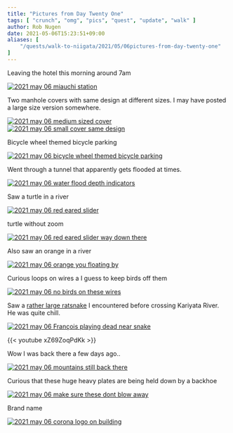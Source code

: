 ```yaml
---
title: "Pictures from Day Twenty One"
tags: [ "crunch", "omg", "pics", "quest", "update", "walk" ]
author: Rob Nugen
date: 2021-05-06T15:23:51+09:00
aliases: [
    "/quests/walk-to-niigata/2021/05/06pictures-from-day-twenty-one"
]
---
```


Leaving the hotel this morning around 7am

[![2021 may 06 miauchi station](//b.robnugen.com/quests/walk-to-niigata/2021/en_route/day-21/thumbs/2021_may_06_miauchi_station.jpeg)](//b.robnugen.com/quests/walk-to-niigata/2021/en_route/day-21/2021_may_06_miauchi_station.jpeg)

Two manhole covers with same design at different sizes.  I may have posted a large size version somewhere.

[![2021 may 06 medium sized cover](//b.robnugen.com/quests/walk-to-niigata/2021/en_route/day-21/thumbs/2021_may_06_medium_sized_cover.jpeg)](//b.robnugen.com/quests/walk-to-niigata/2021/en_route/day-21/2021_may_06_medium_sized_cover.jpeg)
[![2021 may 06 small cover same design](//b.robnugen.com/quests/walk-to-niigata/2021/en_route/day-21/thumbs/2021_may_06_small_cover_same_design.jpeg)](//b.robnugen.com/quests/walk-to-niigata/2021/en_route/day-21/2021_may_06_small_cover_same_design.jpeg)


Bicycle wheel themed bicycle parking

[![2021 may 06 bicycle wheel themed bicycle parking](//b.robnugen.com/quests/walk-to-niigata/2021/en_route/day-21/thumbs/2021_may_06_bicycle_wheel_themed_bicycle_parking.jpeg)](//b.robnugen.com/quests/walk-to-niigata/2021/en_route/day-21/2021_may_06_bicycle_wheel_themed_bicycle_parking.jpeg)

Went through a tunnel that apparently gets flooded at times.

[![2021 may 06 water flood depth indicators](//b.robnugen.com/quests/walk-to-niigata/2021/en_route/day-21/thumbs/2021_may_06_water_flood_depth_indicators.jpeg)](//b.robnugen.com/quests/walk-to-niigata/2021/en_route/day-21/2021_may_06_water_flood_depth_indicators.jpeg)

Saw a turtle in a river

[![2021 may 06 red eared slider](//b.robnugen.com/quests/walk-to-niigata/2021/en_route/day-21/thumbs/2021_may_06_red_eared_slider.jpeg)](//b.robnugen.com/quests/walk-to-niigata/2021/en_route/day-21/2021_may_06_red_eared_slider.jpeg)

turtle without zoom

[![2021 may 06 red eared slider way down there](//b.robnugen.com/quests/walk-to-niigata/2021/en_route/day-21/thumbs/2021_may_06_red_eared_slider_way_down_there.jpeg)](//b.robnugen.com/quests/walk-to-niigata/2021/en_route/day-21/2021_may_06_red_eared_slider_way_down_there.jpeg)

Also saw an orange in a river

[![2021 may 06 orange you floating by](//b.robnugen.com/quests/walk-to-niigata/2021/en_route/day-21/thumbs/2021_may_06_orange_you_floating_by.jpeg)](//b.robnugen.com/quests/walk-to-niigata/2021/en_route/day-21/2021_may_06_orange_you_floating_by.jpeg)

Curious loops on wires a I guess to keep birds off them

[![2021 may 06 no birds on these wires](//b.robnugen.com/quests/walk-to-niigata/2021/en_route/day-21/thumbs/2021_may_06_no_birds_on_these_wires.jpeg)](//b.robnugen.com/quests/walk-to-niigata/2021/en_route/day-21/2021_may_06_no_birds_on_these_wires.jpeg)


Saw a [rather large ratsnake](https://www.reddit.com/r/whatsthissnake/comments/n63io4/green_snake_near_a_river_in_mitsuke_niigata_japan/) I encountered before crossing Kariyata River.  He was quite chill.

[![2021 may 06 François playing dead near snake](//b.robnugen.com/quests/walk-to-niigata/2021/en_route/day-21/thumbs/2021_may_06_francois_playing_dead_near_snake.jpeg)](//b.robnugen.com/quests/walk-to-niigata/2021/en_route/day-21/2021_may_06_francois_playing_dead_near_snake.jpeg)


{{< youtube xZ69ZoqPdKk >}}

Wow I was back there a few days ago..

[![2021 may 06 mountains still back there](//b.robnugen.com/quests/walk-to-niigata/2021/en_route/day-21/thumbs/2021_may_06_mountains_still_back_there.jpeg)](//b.robnugen.com/quests/walk-to-niigata/2021/en_route/day-21/2021_may_06_mountains_still_back_there.jpeg)


Curious that these huge heavy plates are being held down by a backhoe

[![2021 may 06 make sure these dont blow away](//b.robnugen.com/quests/walk-to-niigata/2021/en_route/day-21/thumbs/2021_may_06_make_sure_these_dont_blow_away.jpeg)](//b.robnugen.com/quests/walk-to-niigata/2021/en_route/day-21/2021_may_06_make_sure_these_dont_blow_away.jpeg)

Brand name

[![2021 may 06 corona logo on building](//b.robnugen.com/quests/walk-to-niigata/2021/en_route/day-21/thumbs/2021_may_06_corona_logo_on_building.jpeg)](//b.robnugen.com/quests/walk-to-niigata/2021/en_route/day-21/2021_may_06_corona_logo_on_building.jpeg)
